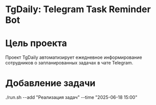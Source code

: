 # TgDaily: Telegram Task Reminder Bot

# Цель проекта
Проект TgDaily автоматизирует ежедневное информирование сотрудников о запланированных задачах в чате Telegram.

# Добавление задачи
./run.sh --add "Реализация задач" --time "2025-06-18 15:00"

